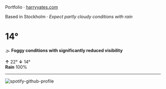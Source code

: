 Portfolio · [harryyates.com](https://harryyates.com)

<!-- WEATHER_START -->
Based in Stockholm · *Expect partly cloudy conditions with rain*

# 14°
🌫️ **Foggy conditions with significantly reduced visibility**

**↑** 22° **↓** 14°  
**Rain** 100%

---
<!-- WEATHER_END -->

<p align="left">
  <a>
    <img src="https://spotify-github-profile.kittinanx.com/api/view?uid=bigbello&cover_image=true&theme=natemoo-re&show_offline=true&background_color=121212&interchange=false&bar_color=53b14f&bar_color_cover=false" alt="spotify-github-profile">
  </a>
</p>